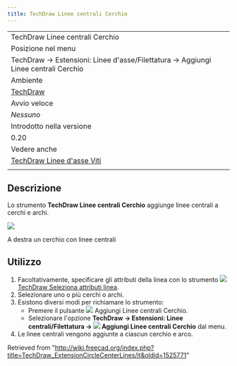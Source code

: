 ```yaml
---
title: TechDraw Linee centrali Cerchio
---
```

|  |
| --- |
| TechDraw Linee centrali Cerchio |
| Posizione nel menu |
| TechDraw → Estensioni: Linee d'asse/Filettatura → Aggiungi Linee centrali Cerchio |
| Ambiente |
| [TechDraw](/TechDraw_Workbench/it "TechDraw Workbench/it") |
| Avvio veloce |
| *Nessuno* |
| Introdotto nella versione |
| 0.20 |
| Vedere anche |
| [TechDraw Linee d'asse Viti](/TechDraw_ExtensionHoleCircle/it "TechDraw ExtensionHoleCircle/it") |
|  |

## Descrizione

Lo strumento **TechDraw Linee centrali Cerchio** aggiunge linee centrali a cerchi e archi.

![](/images/TechDraw_ExtensionCircleCenterLinesExample.png)

A destra un cerchio con linee centrali

## Utilizzo

1. Facoltativamente, specificare gli attributi della linea con lo strumento ![](/images/TechDraw_ExtensionSelectLineAttributes.svg) [TechDraw Seleziona attributi linea](/TechDraw_ExtensionSelectLineAttributes/it "TechDraw ExtensionSelectLineAttributes/it").
2. Selezionare uno o più cerchi o archi.
3. Esistono diversi modi per richiamare lo strumento:
   * Premere il pulsante ![](/images/TechDraw_ExtensionCircleCenterLines.svg) Aggiungi Linee centrali Cerchio.
   * Selezionare l'opzione **TechDraw → Estensioni: Linee centrali/Filettatura → ![](/images/TechDraw_ExtensionCircleCenterLines.svg) Aggiungi Linee centrali Cerchio** dal menu.
4. Le linee centrali vengono aggiunte a ciascun cerchio e arco.

Retrieved from "<http://wiki.freecad.org/index.php?title=TechDraw_ExtensionCircleCenterLines/it&oldid=1525771>"
